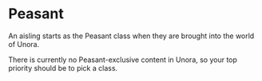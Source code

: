 # Peasant

An aisling starts as the Peasant class when they are brought into the world of Unora.

There is currently no Peasant-exclusive content in Unora, so your top priority should be to pick a class.
